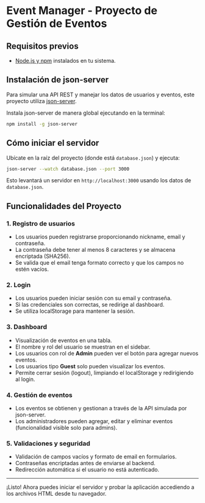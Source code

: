 # Event Manager - Proyecto de Gestión de Eventos

## Requisitos previos

- [Node.js y npm](https://nodejs.org/) instalados en tu sistema.

## Instalación de json-server

Para simular una API REST y manejar los datos de usuarios y eventos, este proyecto utiliza [json-server](https://github.com/typicode/json-server).

Instala json-server de manera global ejecutando en la terminal:

```bash
npm install -g json-server
```

## Cómo iniciar el servidor

Ubícate en la raíz del proyecto (donde está `database.json`) y ejecuta:

```bash
json-server --watch database.json --port 3000
```

Esto levantará un servidor en `http://localhost:3000` usando los datos de `database.json`.

## Funcionalidades del Proyecto

### 1. Registro de usuarios
- Los usuarios pueden registrarse proporcionando nickname, email y contraseña.
- La contraseña debe tener al menos 8 caracteres y se almacena encriptada (SHA256).
- Se valida que el email tenga formato correcto y que los campos no estén vacíos.

### 2. Login
- Los usuarios pueden iniciar sesión con su email y contraseña.
- Si las credenciales son correctas, se redirige al dashboard.
- Se utiliza localStorage para mantener la sesión.

### 3. Dashboard
- Visualización de eventos en una tabla.
- El nombre y rol del usuario se muestran en el sidebar.
- Los usuarios con rol de **Admin** pueden ver el botón para agregar nuevos eventos.
- Los usuarios tipo **Guest** solo pueden visualizar los eventos.
- Permite cerrar sesión (logout), limpiando el localStorage y redirigiendo al login.

### 4. Gestión de eventos
- Los eventos se obtienen y gestionan a través de la API simulada por json-server.
- Los administradores pueden agregar, editar y eliminar eventos (funcionalidad visible solo para admins).

### 5. Validaciones y seguridad
- Validación de campos vacíos y formato de email en formularios.
- Contraseñas encriptadas antes de enviarse al backend.
- Redirección automática si el usuario no está autenticado.

---

¡Listo! Ahora puedes iniciar el servidor y probar la aplicación accediendo a los archivos HTML desde tu navegador.
